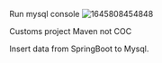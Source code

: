 Run mysql console
![1645808454848](https://user-images.githubusercontent.com/84636543/155758948-42ecb92a-1842-463d-b106-6aa4eec09b80.jpg)

Customs project Maven not COC

Insert data from SpringBoot to Mysql.
